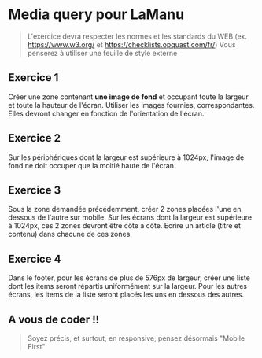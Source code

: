# Media query pour LaManu
> L'exercice devra respecter les normes et les standards du WEB (ex. https://www.w3.org/ et https://checklists.opquast.com/fr/)
> Vous penserez à utiliser une feuille de style externe

## Exercice 1
Créer une zone contenant **une image de fond** et occupant toute la largeur et toute la hauteur de l'écran. Utiliser les images fournies, correspondantes. Elles devront changer en fonction de l'orientation de l'écran.

## Exercice 2
Sur les périphériques dont la largeur est supérieure à 1024px, l'image de fond ne doit occuper que la moitié haute de l'écran.

## Exercice 3
Sous la zone demandée précédemment, créer 2 zones placées l'une en dessous de l'autre sur mobile. Sur les écrans dont la largeur est supérieure à 1024px, ces 2 zones devront être côte à côte. Ecrire un article (titre et contenu) dans chacune de ces zones.

## Exercice 4
Dans le footer, pour les écrans de plus de 576px de largeur, créer une liste dont les items seront répartis uniformément sur la largeur.
Pour les autres écrans, les items de la liste seront placés les uns en dessous des autres.

## A vous de coder !!
> Soyez précis, et surtout, en responsive, pensez désormais "Mobile First"
